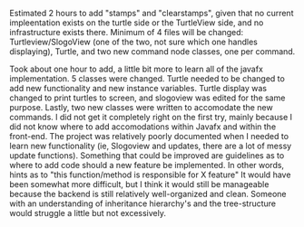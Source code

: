 Estimated 2 hours to add "stamps" and "clearstamps", given that no current impleentation exists on the turtle side or the TurtleView side, and no infrastructure exists there. 
Minimum of 4 files will be changed: Turtleview/SlogoView (one of the two, not sure which one handles displaying), Turtle, and two new command node classes, one per command.

Took about one hour to add, a little bit more to learn all of the javafx implementation.
5 classes were changed. Turtle needed to be changed to add new functionality and new instance variables. Turtle display was changed to print turtles to screen, and slogoview was edited for the same purpose. Lastly, two new classes were written to accomodate the new commands. I did not get it completely right on the first try, mainly because I did not know where to add accomodations within Javafx and within the front-end. 
The project was relatively poorly documented when I needed to learn new functionality (ie, Slogoview and updates, there are a lot of messy update functions). Something that could be improved are guidelines as to where to add code should a new feature be implemented. In other words, hints as to "this function/method is responsible for X feature"
It would have been somewhat more difficult, but I think it would still be manageable because the backend is still relatively well-organized and clean. Someone with an understanding of inheritance hierarchy's and the tree-structure would struggle a little but not excessively. 